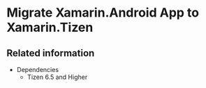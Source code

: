 # Migrate Xamarin.Android App to Xamarin.Tizen



## Related information
- Dependencies
  - Tizen 6.5 and Higher
